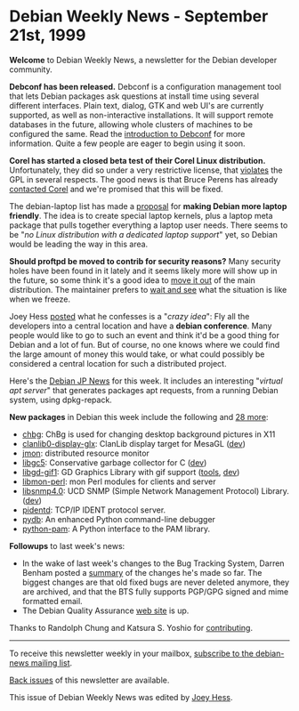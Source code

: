 
Debian Weekly News - September 21st, 1999
=========================================



**Welcome** to Debian Weekly News, a newsletter for the Debian developer
community.




**Debconf has been released.** Debconf is a configuration management tool
that lets Debian packages ask questions at install time using several
different interfaces. Plain text, dialog, GTK and web UI's are currently
supported, as well as non-interactive installations. It will support remote
databases in the future, allowing whole clusters of machines to be configured
the same. Read the
[introduction
to Debconf](https://lists.debian.org/debian-devel-9909/msg01500.html) for more information. Quite a few people are eager to begin using
it soon.





**Corel has started a closed beta test of their Corel Linux distribution.**
Unfortunately, they did so under a very restrictive license, that
[violates](http://slashdot.org/article.pl?sid=99/09/20/1051226&mode=nested) the GPL in several respects. The good news is that Bruce Perens
has already
[contacted
Corel](https://lists.debian.org/debian-user-9909/msg02660.html) and we're promised that this will be fixed.




The debian-laptop list has made a
[proposal](http://home.snafu.de/wehe/debian_linux.html) for
**making Debian more laptop friendly**. The idea is to create special laptop
kernels, plus a laptop meta package that pulls together everything a laptop
user needs. There seems to be "*no Linux distribution with a dedicated
laptop support*" yet, so Debian would be leading the way in this area.




**Should proftpd be moved to contrib for security reasons?** Many security
holes have been found in it lately and it seems likely more will show up in the
future, so some think it's a good idea to
[move it
out](https://lists.debian.org/debian-devel-9909/msg01433.html) of the main distribution. The maintainer prefers to
[wait
and see](https://lists.debian.org/debian-devel-9909/msg01434.html) what the situation is like when we freeze.




Joey Hess [posted](https://lists.debian.org/debian-devel-9909/msg01283.html) what he confesses is a "*crazy idea*": Fly all the
developers into a central location and have a **debian conference**. Many
people would like to go to such an event and think it'd be a good thing for
Debian and a lot of fun. But of course, no one knows where we could find the
large amount of money this would take, or what could possibly be considered
a central location for such a distributed project.




Here's the [Debian JP News](http://www2.osk.3web.ne.jp/~shishamo/debian/trans/djwn/wn091999.html) for this week. It includes an interesting "*virtual apt
server*" that generates packages apt requests, from a running Debian
system, using dpkg-repack.




**New packages** in Debian this week include the following and
[28 more](http://master.debian.org/~tausq/newpkgs.html):



* [chbg](https://www.debian.org/Packages/unstable/graphics/chbg.html): ChBg is used for changing desktop
background pictures in X11
* [clanlib0-display-glx](https://www.debian.org/Packages/unstable/libs/clanlib0-display-glx.html): ClanLib
display target for MesaGL
 ([dev](https://www.debian.org/News/weekly/oldurl?/Packages/unstable/devel/clanlib0-display-glx-dev.html))
* [jmon](https://www.debian.org/Packages/unstable/admin/jmon.html): distributed resource monitor
* [libgc5](https://www.debian.org/Packages/unstable/libs/libgc5.html): Conservative
garbage collector for C
 ([dev](https://www.debian.org/Packages/unstable/devel/libgc5-dev.html))
* [libgd-gif1](https://www.debian.org/Packages/unstable/libs/libgd-gif1.html): GD
Graphics Library with gif support
 ([tools](https://www.debian.org/Packages/unstable/graphics/libgd-gif-tools.html),
 [dev](https://www.debian.org/Packages/unstable/libs/libgd-gif1-dev.html))
* [libmon-perl](https://www.debian.org/Packages/unstable/interpreters/libmon-perl.html): mon Perl modules
for clients and server
* [libsnmp4.0](https://www.debian.org/Packages/unstable/admin/libsnmp4.0.html): UCD SNMP (Simple Network
Management Protocol) Library.
 ([dev](https://www.debian.org/Packages/unstable/devel/libsnmp4.0-dev.html))
* [pidentd](https://www.debian.org/Packages/unstable/net/pidentd.html): TCP/IP IDENT protocol server.
* [pydb](https://www.debian.org/Packages/unstable/devel/pydb.html): An enhanced Python command-line
debugger
* [python-pam](https://www.debian.org/Packages/unstable/interpreters/python-pam.html): A Python interface to
the PAM library.



**Followups** to last week's news:



* In the wake of last week's changes to the Bug Tracking System, Darren
Benham posted a
[summary](https://lists.debian.org/debian-devel-9909/msg01579.html)
of the changes he's made so far. The biggest changes are that old fixed bugs are never
deleted anymore, they are archived, and that the BTS fully supports PGP/GPG signed
and mime formatted email.
* The Debian Quality Assurance [web site](https://qa.debian.org/)
is up.



Thanks to Randolph Chung and Katsura S. Yoshio for
[contributing](https://www.debian.org/News/weekly/contributing).





---



 To receive this newsletter weekly in your mailbox, [subscribe to the debian-news mailing list](https://lists.debian.org/debian-news/).



[Back issues](https://www.debian.org/News/weekly/) of this newsletter are available.



This issue of Debian Weekly News was edited by [Joey Hess](mailto:dwn@debian.org).




